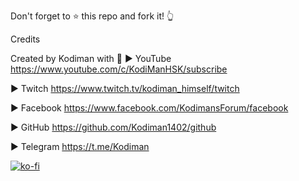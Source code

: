 
Don't forget to ⭐ this repo and fork it! 👆

Credits

Created by Kodiman with 💛
► YouTube https://www.youtube.com/c/KodiManHSK/subscribe

► Twitch https://www.twitch.tv/kodiman_himself/twitch

► Facebook https://www.facebook.com/KodimansForum/facebook

► GitHub https://github.com/Kodiman1402/github

► Telegram https://t.me/Kodiman

[![ko-fi](https://ko-fi.com/img/githubbutton_sm.svg)](https://ko-fi.com/P5P4FRK7U)
